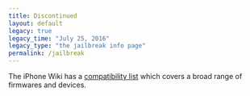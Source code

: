 ```yaml
---
title: Discontinued
layout: default
legacy: true
legacy_time: "July 25, 2016"
legacy_type: "the jailbreak info page"
permalink: /jailbreak
---
```


The iPhone Wiki has a [compatibility list](https://www.theiphonewiki.com/wiki/Jailbreak) which covers a broad range of firmwares and devices.

